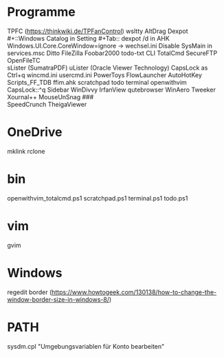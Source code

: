 # Programme 
TPFC (https://thinkwiki.de/TPFanControl) 
wsltty 
AltDrag 
Dexpot 
	#+::Windows Catalog in Setting 
	#+Tab:: dexpot /d in AHK 
	Windows.UI.Core.CoreWindow=ignore -> wechsel.ini 
	Disable SysMain in services.msc 
Ditto 
FileZilla 
Foobar2000 
todo-txt CLI 
TotalCmd 
	SecureFTP 
	OpenFileTC	 
	sLister (SumatraPDF) 
	uLister (Oracle Viewer Technology) 
	CapsLock as Ctrl+q 
	wincmd.ini 
	usercmd.ini 
PowerToys 
FlowLauncher 
AutoHotKey 
	Scripts_FF_TDB 
    ffim.ahk 
	scratchpad 
	todo 
	terminal 
	openwithvim 
	CapsLock::^q 
Sidebar 
WinDivvy 
IrfanView 
qutebrowser 
WinAero Tweeker 
Xournal++ 
MouseUnSnag ###  
SpeedCrunch 
TheigaViewer 
 
# OneDrive 
mklink 
rclone 
 
# bin 
openwithvim_totalcmd.ps1 
scratchpad.ps1 
terminal.ps1 
todo.ps1 
 
# vim 
gvim 
 
# Windows 
regedit border (https://www.howtogeek.com/130138/how-to-change-the-window-border-size-in-windows-8/) 
 
# PATH 
sysdm.cpl 
"Umgebungsvariablen für Konto bearbeiten" 
